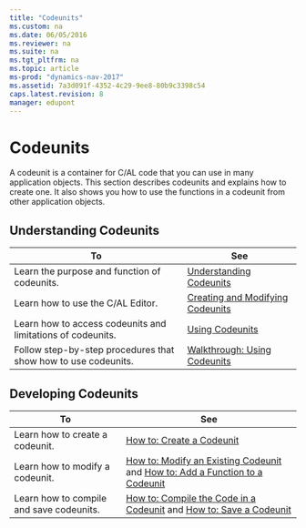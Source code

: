 ```yaml
---
title: "Codeunits"
ms.custom: na
ms.date: 06/05/2016
ms.reviewer: na
ms.suite: na
ms.tgt_pltfrm: na
ms.topic: article
ms-prod: "dynamics-nav-2017"
ms.assetid: 7a3d091f-4352-4c29-9ee8-80b9c3398c54
caps.latest.revision: 8
manager: edupont
---
```

# Codeunits
A codeunit is a container for C/AL code that you can use in many application objects. This section describes codeunits and explains how to create one. It also shows you how to use the functions in a codeunit from other application objects.  
  
## Understanding Codeunits  
  
|To|See|  
|--------|---------|  
|Learn the purpose and function of codeunits.|[Understanding Codeunits](Understanding-Codeunits.md)|  
|Learn how to use the C/AL Editor.|[Creating and Modifying Codeunits](Creating-and-Modifying-Codeunits.md)|  
|Learn how to access codeunits and limitations of codeunits.|[Using Codeunits](Using-Codeunits.md)|  
|Follow step\-by\-step procedures that show how to use codeunits.|[Walkthrough: Using Codeunits](Walkthrough:%20Using%20Codeunits.md)|  
  
## Developing Codeunits  
  
|To|See|  
|--------|---------|  
|Learn how to create a codeunit.|[How to: Create a Codeunit](How%20to:%20Create%20a%20Codeunit.md)|  
|Learn how to modify a codeunit.|[How to: Modify an Existing Codeunit](How%20to:%20Modify%20an%20Existing%20Codeunit.md) and [How to: Add a Function to a Codeunit](How%20to:%20Add%20a%20Function%20to%20a%20Codeunit.md)|  
|Learn how to compile and save codeunits.|[How to: Compile the Code in a Codeunit](How%20to:%20Compile%20the%20Code%20in%20a%20Codeunit.md) and [How to: Save a Codeunit](How%20to:%20Save%20a%20Codeunit.md)|